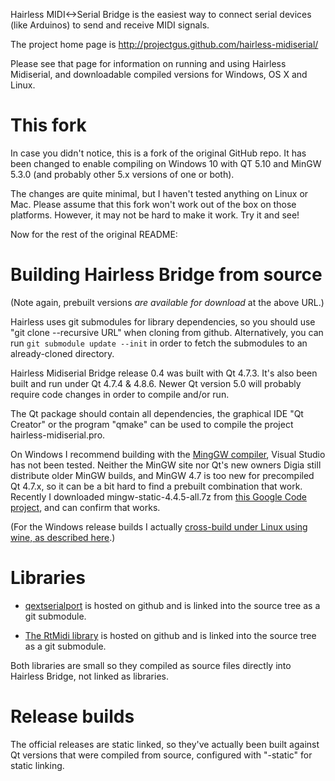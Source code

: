 Hairless MIDI<->Serial Bridge is the easiest way to connect serial devices (like Arduinos) to send and receive MIDI signals.

The project home page is http://projectgus.github.com/hairless-midiserial/

Please see that page for information on running and using Hairless Midiserial, and downloadable compiled versions for Windows, OS X and Linux.

# This fork

In case you didn't notice, this is a fork of the original GitHub repo. It has been changed to enable compiling on Windows 10 with QT 5.10 and MinGW 5.3.0 (and probably other 5.x versions of one or both).

The changes are quite minimal, but I haven't tested anything on Linux or Mac. Please assume that this fork won't work out of the box on those platforms. However, it may not be hard to make it work. Try it and see!

Now for the rest of the original README:

# Building Hairless Bridge from source

(Note again, prebuilt versions *are available for download* at the above URL.)

Hairless uses git submodules for library dependencies, so you should use "git clone --recursive URL" when cloning from github. Alternatively, you can run `git submodule update --init` in order to fetch the submodules to an already-cloned directory.

Hairless Midiserial Bridge release 0.4 was built with Qt 4.7.3. It's also been built and run under Qt 4.7.4 & 4.8.6. Newer Qt version 5.0 will probably require code changes in order to compile and/or run.

The Qt package should contain all dependencies, the graphical IDE "Qt Creator" or the program "qmake" can be used to compile the project hairless-midiserial.pro.

On Windows I recommend building with the [MingGW compiler](http://www.mingw.org/), Visual Studio has not been tested. Neither the MinGW site nor Qt's new owners Digia still distribute older MinGW builds, and MinGW 4.7 is too new for precompiled Qt 4.7.x, so it can be a bit hard to find a prebuilt combination that work. Recently I downloaded mingw-static-4.4.5-all.7z from [this Google Code project](https://code.google.com/p/qp-gcc/downloads/list), and can confirm that works.

(For the Windows release builds I actually [cross-build under Linux using wine, as described here](http://projectgus.com/2011/09/developing-qt-apps-for-windows-using-linux-wine/).)

# Libraries

* [qextserialport](https://code.google.com/p/qextserialport/) is hosted on github and is linked into the source tree as a git submodule.

* [The RtMidi library](https://github.com/thestk/rtmidi) is hosted on github and is linked into the source tree as a git submodule.

Both libraries are small so they compiled as source files directly into Hairless Bridge, not linked as libraries.

# Release builds

The official releases are static linked, so they've actually been built against Qt versions that were compiled from source, configured with "-static" for static linking.
